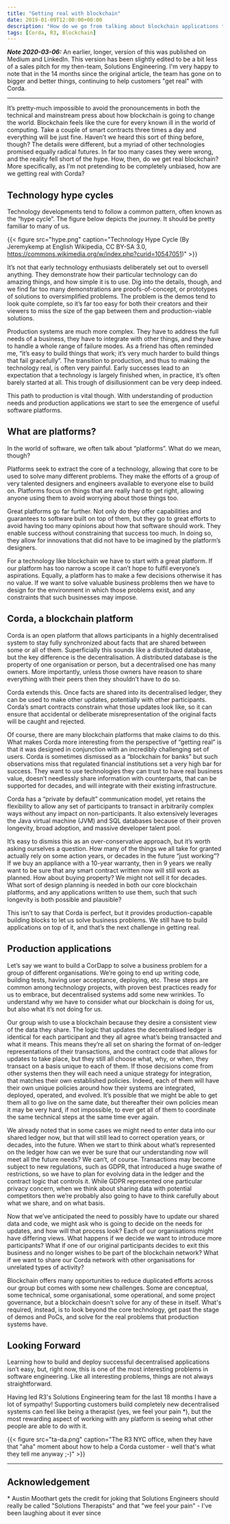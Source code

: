 ```yaml
---
title: "Getting real with blockchain"
date: 2019-01-09T12:00:00+00:00
description: "How do we go from talking about blockchain applications to putting them into production?  Some thoughts on the challenges and opportunities."
tags: [Corda, R3, Blockchain]
---
```

***Note 2020-03-06:*** An earlier, longer, version of this was published on Medium and LinkedIn.  This version
has been slightly edited to be a bit less of a sales pitch for my then-team, Solutions Engineering.  I'm very
happy to note that in the 14 months since the original article, the team has gone on to bigger and better things,
continuing to help customers "get real" with Corda.

---

It’s pretty-much impossible to avoid the pronouncements in both the technical and mainstream press about how
blockchain is going to change the world.  Blockchain feels like the cure for every known ill in the world of
computing.  Take a couple of smart contracts three times a day and everything will be just fine.  Haven’t we
heard this sort of thing before, though?  The details were different, but a myriad of other technologies promised
equally radical futures.  In far too many cases they were wrong, and the reality fell short of the hype.  How,
then, do we get real blockchain?  More specifically, as I’m not pretending to be completely unbiased, how are we
getting real with Corda?

## Technology hype cycles

Technology developments tend to follow a common pattern, often known as the “hype cycle”.  The figure below depicts
the journey.  It should be pretty familiar to many of us.

{{< figure src="hype.png" caption="Technology Hype Cycle (By Jeremykemp at English Wikipedia, CC BY-SA 3.0, https://commons.wikimedia.org/w/index.php?curid=10547051)" >}}

It’s not that early technology enthusiasts deliberately set out to oversell anything. They demonstrate how
their particular technology can do amazing things, and how simple it is to use.  Dig into the details, though,
and we find far too many demonstrations are proofs-of-concept, or prototypes of solutions to oversimplified problems.
The problem is the demos tend to look quite complete, so it’s far too easy for both their creators and their viewers
to miss the size of the gap between them and production-viable solutions.

Production systems are much more complex.  They have to address the full needs of a business, they have to integrate
with other things, and they have to handle a whole range of failure modes.  As a friend has often reminded me, “it’s
easy to build things that work; it’s very much harder to build things that fail gracefully”.  The transition to
production, and thus to making the technology real, is often very painful.  Early successes lead to an expectation
that a technology is largely finished when, in practice, it’s often barely started at all.  This trough of
disillusionment can be very deep indeed.

This path to production is vital though.  With understanding of production needs and production applications we
start to see the emergence of useful software platforms.

## What are platforms?

In the world of software, we often talk about “platforms”.  What do we mean, though?

Platforms seek to extract the core of a technology, allowing that core to be used to solve many different problems.
They make the efforts of a group of very talented designers and engineers available to everyone else to build on.
Platforms focus on things that are really hard to get right, allowing anyone using them to avoid worrying about
those things too.

Great platforms go far further.  Not only do they offer capabilities and guarantees to software built on top of
them, but they go to great efforts to avoid having too many opinions about how that software should work.  They
enable success without constraining that success too much.  In doing so, they allow for innovations that did not
have to be imagined by the platform’s designers.

For a technology like blockchain we have to start with a great platform.  If our platform has too narrow a scope
it can’t hope to fulfil everyone’s aspirations.  Equally, a platform has to make a few decisions otherwise
it has no value.  If we want to solve valuable business problems then we have to design for the environment in
which those problems exist, and any constraints that such businesses may impose.

## Corda, a blockchain platform

Corda is an open platform that allows participants in a highly decentralised system to stay fully synchronized
about facts that are shared between some or all of them.  Superficially this sounds like a distributed database,
but the key difference is the decentralisation.  A distributed database is the property of one organisation or
person, but a decentralised one has many owners.  More importantly, unless those owners have reason to share
everything with their peers then they shouldn’t have to do so.

Corda extends this.  Once facts are shared into its decentralised ledger, they can be used to make other updates,
potentially with other participants.  Corda’s smart contracts constrain what those updates look like, so it
can ensure that accidental or deliberate misrepresentation of the original facts will be caught and rejected.

Of course, there are many blockchain platforms that make claims to do this.  What makes Corda more interesting
from the perspective of “getting real” is that it was designed in conjunction with an incredibly challenging
set of users.  Corda is sometimes dismissed as a “blockchain for banks” but such observations miss that regulated
financial institutions set a very high bar for success.  They want to use technologies they can trust to have
real business value, doesn’t needlessly share information with counterparts, that can be supported for decades,
and will integrate with their existing infrastructure.

Corda has a “private by default” communication model, yet retains the flexibility to allow any set of
participants to transact in arbitrarily complex ways without any impact on non-participants.  It also extensively
leverages the Java virtual machine (JVM) and SQL databases because of their proven longevity, broad adoption, and
massive developer talent pool.

It’s easy to dismiss this as an over-conservative approach, but it’s worth asking ourselves a question.  How many
of the things we all take for granted actually rely on some action years, or decades in the future “just
working”?  If we buy an appliance with a 10-year warranty, then in 9 years we really want to be sure that any
smart contract written now will still work as planned.  How about buying property?  We might not sell it for
decades.  What sort of design planning is needed in both our core blockchain platforms, and any applications
written to use them, such that such longevity is both possible and plausible?

This isn’t to say that Corda is perfect, but it provides production-capable building blocks to let us solve
business problems.  We still have to build applications on top of it, and that’s the next challenge in getting real.

## Production applications

Let’s say we want to build a CorDapp to solve a business problem for a group of different organisations.  We’re going
to end up writing code, building tests, having user acceptance, deploying, etc.  These steps are common among
technology projects, with proven best practices ready for us to embrace, but decentralised systems add some new
wrinkles.  To understand why we have to consider what our blockchain is doing for us, but also what it’s not
doing for us.

Our group wish to use a blockchain because they desire a consistent view of the data they share.  The
logic that updates the decentralised ledger is identical for each participant and they all agree what’s being
transacted and what it means. This means they’re all set on sharing the format of on-ledger representations of
their transactions, and the contract code that allows for updates to take place, but they still all choose what,
why, or when, they transact on a basis unique to each of them.  If those decisions come from other systems then
they will each need a unique strategy for integration, that matches their own established policies.  Indeed, each
of them will have their own unique policies around how their systems are integrated, deployed, operated, and
evolved.  It’s possible that we might be able to get them all to go live on the same date, but thereafter their
own policies mean it may be very hard, if not impossible, to ever get all of them to coordinate the same technical
steps at the same time ever again.

We already noted that in some cases we might need to enter data into our shared ledger now, but that will still
lead to correct operation years, or decades, into the future.  When we start to think about what’s represented
on the ledger how can we ever be sure that our understanding now will meet all the future needs?  We can’t, of
course.  Transactions may become subject to new regulations, such as GDPR, that introduced a huge swathe of
restrictions, so we have to plan for evolving data in the ledger and the contract logic that controls it.  While
GDPR represented one particular privacy concern, when we think about sharing data with potential competitors then
we’re probably also going to have to think carefully about what we share, and on what basis.

Now that we’ve anticipated the need to possibly have to update our shared data and code, we might ask who is
going to decide on the needs for updates, and how will that process look?  Each of our organisations might
have differing views.  What happens if we decide we want to introduce more participants?  What if
one of our original participants decides to exit this business and no longer wishes to be part of the blockchain
network?  What if we want to share our Corda network with other organisations for unrelated types of activity?

Blockchain offers many opportunities to reduce duplicated efforts across our group but comes with some new
challenges.  Some are conceptual, some technical, some organisational, some operational, and some project
governance, but a blockchain doesn't solve for any of these in itself.  What's required, instead, is to look
beyond the core technology, get past the stage of demos and PoCs, and solve for the real problems that production
systems have.

## Looking Forward

Learning how to build and deploy successful decentralised applications isn’t easy, but, right now, this is one of
the most interesting problems in software engineering.  Like all interesting problems, things are not always
straightforward.

Having led R3's Solutions Engineering team for the last 18 months I have a lot of sympathy!  Supporting customers
build completely new decentralised systems can feel like being a therapist (yes, we feel your pain \*), but the
most rewarding aspect of working with any platform is seeing what other people are able to do with it.

{{< figure src="ta-da.png" caption="The R3 NYC office, when they have that \"aha\" moment about how to help a Corda customer - well that's what they tell me anyway ;-)" >}}

---

## Acknowledgement

\* Austin Moothart gets the credit for joking that Solutions Engineers should really be called "Solutions
Therapists" and that "we feel your pain" - I've been laughing about it ever since
